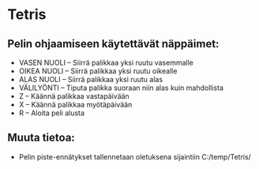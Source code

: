 # Tetris

## Pelin ohjaamiseen käytettävät näppäimet:
* VASEN NUOLI – Siirrä palikkaa yksi ruutu vasemmalle
* OIKEA NUOLI – Siirrä palikkaa yksi ruutu oikealle
* ALAS NUOLI – Siirrä palikkaa yksi ruutu alas
* VÄLILYÖNTI – Tiputa palikka suoraan niin alas kuin mahdollista
* Z – Käännä palikkaa vastapäivään
* X – Käännä palikkaa myötäpäivään
* R – Aloita peli alusta

## Muuta tietoa:
* Pelin piste-ennätykset tallennetaan oletuksena sijaintiin C:/temp/Tetris/
